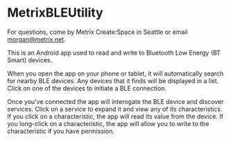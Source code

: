 MetrixBLEUtility
================
For questions, come by Metrix Create:Space in Seattle or email morgan@metrix.net.

This is an Android app used to read and write to Bluetooth Low Energy (BT Smart) devices.

When you open the app on your phone or tablet, it will automatically search for nearby BLE devices.
Any devices that it finds will be displayed in a list. Click on one of the devices to initiate a BLE connection.

Once you've connected the app will interogate the BLE device and discover services. Click on a service to expand it and view any of its characteristics.
If you click on a characteristic, the app will read its value from the device.
If you long-click on a characteristic, the app will allow you to write to the characteristic if you have permission.